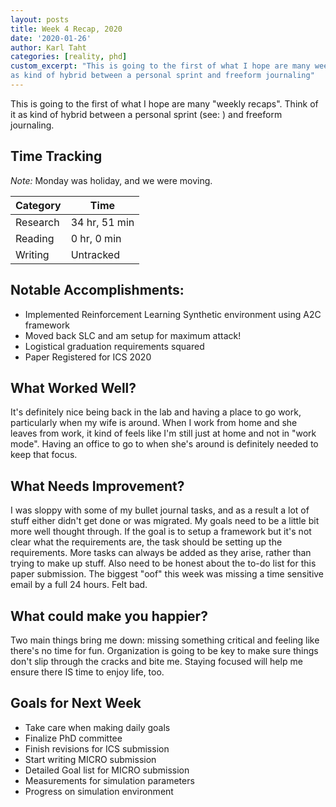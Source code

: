 ```yaml
---
layout: posts
title: Week 4 Recap, 2020
date: '2020-01-26'
author: Karl Taht
categories: [reality, phd]
custom_excerpt: "This is going to the first of what I hope are many weekly recaps. Think of it
as kind of hybrid between a personal sprint and freeform journaling"
---
```


This is going to the first of what I hope are many "weekly recaps". Think of it
as kind of hybrid between a personal sprint (see: ) and freeform journaling.

## Time Tracking

*Note:* Monday was holiday, and we were moving.

| Category | Time           |
|----------|----------------|
| Research |  34 hr, 51 min |
| Reading  | 0 hr, 0 min    |
| Writing  | Untracked      |

## Notable Accomplishments:

* Implemented Reinforcement Learning Synthetic environment using A2C framework
* Moved back SLC and am setup for maximum attack!
* Logistical graduation requirements squared
* Paper Registered for ICS 2020

## What Worked Well?

It's definitely nice being back in the lab and having a place to go work,
particularly when my wife is around. When I work from home and she leaves from
work, it kind of feels like I'm still just at home and not in "work mode". Having
an office to go to when she's around is definitely needed to keep that focus. 

## What Needs Improvement?

I was sloppy with some of my bullet journal tasks, and as a result a lot of stuff
either didn't get done or was migrated. My goals need to be a little bit more
well thought through. If the goal is to setup a framework but it's not clear what
the requirements are, the task should be setting up the requirements. More tasks
can always be added as they arise, rather than trying to make up stuff. Also need 
to be honest about the to-do list for this paper submission. The biggest "oof"
this week was missing a time sensitive email by a full 24 hours. Felt bad. 

## What could make you happier?

Two main things bring me down: missing something critical and feeling like there's
no time for fun. Organization is going to be key to make sure things don't slip
through the cracks and bite me. Staying focused will help me ensure there IS
time to enjoy life, too. 

## Goals for Next Week

* Take care when making daily goals
* Finalize PhD committee
* Finish revisions for ICS submission
* Start writing MICRO submission
* Detailed Goal list for MICRO submission
* Measurements for simulation parameters
* Progress on simulation environment